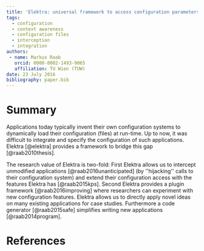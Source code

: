 ```yaml
---
title: 'Elektra: universal framework to access configuration parameters'
tags:
  - configuration
  - context awareness
  - configuration files
  - interception
  - integration
authors:
 - name: Markus Raab
   orcid: 0000-0002-1493-9065
   affiliation: TU Wien (TUW)
date: 23 July 2016
bibliography: paper.bib
---
```


# Summary

Applications today typically invent their own configuration systems to dynamically load their configuration (files) at run-time.
Up to now, it was difficult to integrate and specify the configuration of such applications.
Elektra [@elektra] provides a framework to bridge this gap [@raab2010thesis].

The research value of Elektra is two-fold:
First Elektra allows us to intercept unmodified applications [@raab2016unanticipated] (by ''hijacking'' calls to their configuration system)  and extend their configuration access with the features Elektra has [@raab2015kps].
Second Elektra provides a plugin framework [@raab2016improving] where researchers can experiment with new configuration features.
Elektra allows us to directly apply novel ideas on many existing applications for case studies.
Furthermore a code generator [@raab2015safe] simplifies writing new applications [@raab2014program].

# References
